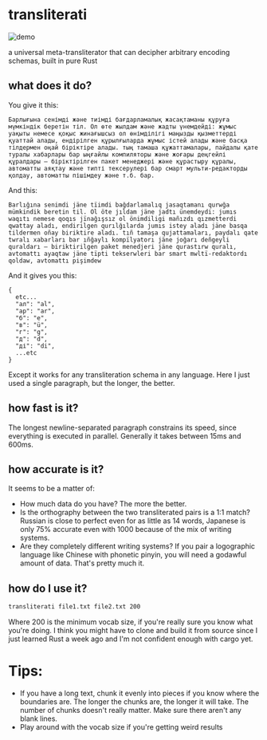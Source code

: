 # transliterati
![demo](https://user-images.githubusercontent.com/48640397/151316767-cd46cbea-25c3-43cd-9856-ab89a701dc13.gif)

a universal meta-transliterator that can decipher arbitrary encoding schemas, built in pure Rust

## what does it do?
You give it this:
```
Барлығына сенімді және тиімді бағдарламалық жасақтаманы құруға мүмкіндік беретін тіл. Ол өте жылдам және жадты үнемдейді: жұмыс уақыты немесе қоқыс жинағышсыз ол өнімділігі маңызды қызметтерді қуаттай алады, ендірілген құрылғыларда жұмыс істей алады және басқа тілдермен оңай біріктіре алады. тың тамаша құжаттамалары, пайдалы қате туралы хабарлары бар ыңғайлы компиляторы және жоғары деңгейлі құралдары — біріктірілген пакет менеджері және құрастыру құралы, автоматты аяқтау және типті тексерулері бар смарт мульти-редакторды қолдау, автоматты пішімдеу және т.б. бар.
```
And this:
```
Barlığına senimdi jäne tïimdi bağdarlamalıq jasaqtamanı qurwğa mümkindik beretin til. Ol öte jıldam jäne jadtı ünemdeydi: jumıs waqıtı nemese qoqıs jïnağışsız ol önimdiligi mañızdı qızmetterdi qwattay aladı, endirilgen qurılğılarda jumıs istey aladı jäne basqa tildermen oñay biriktire aladı. tıñ tamaşa qujattamaları, paydalı qate twralı xabarları bar ıñğaylı kompïlyatorı jäne joğarı deñgeyli quraldarı — biriktirilgen paket menedjeri jäne qurastırw quralı, avtomattı ayaqtaw jäne tïpti tekserwleri bar smart mwltï-redaktordı qoldaw, avtomattı pişimdew
```
And it gives you this:
```
{
  etc...
  "ал": "al",
  "ар": "ar",
  "б": "e",
  "в": "ü",
  "г": "g",
  "д": "d",
  "ді": "di",
  ...etc
}
```
Except it works for any transliteration schema in any language. Here I just used a single paragraph, but the longer, the better. 
## how fast is it?
The longest newline-separated paragraph constrains its speed, since everything is executed in parallel. Generally it takes between 15ms and 600ms.
## how accurate is it?
It seems to be a matter of:
* How much data do you have? The more the better.
* Is the orthography between the two transliterated pairs is a 1:1 match? Russian is close to perfect even for as little as 14 words, Japanese is only 75% accurate even with 1000 because of the mix of writing systems.
* Are they completely different writing systems? If you pair a logographic language like Chinese with phonetic pinyin, you will need a godawful amount of data.
That's pretty much it.
## how do I use it?
```bash
transliterati file1.txt file2.txt 200
```
Where 200 is the minimum vocab size, if you're really sure you know what you're doing. I think you might have to clone and build it from source since I just learned Rust a week ago and I'm not confident enough with cargo yet.
# Tips:
* If you have a long text, chunk it evenly into pieces if you know where the boundaries are. The longer the chunks are, the longer it will take. The number of chunks doesn't really matter. Make sure there aren't any blank lines.
* Play around with the vocab size if you're getting weird results
